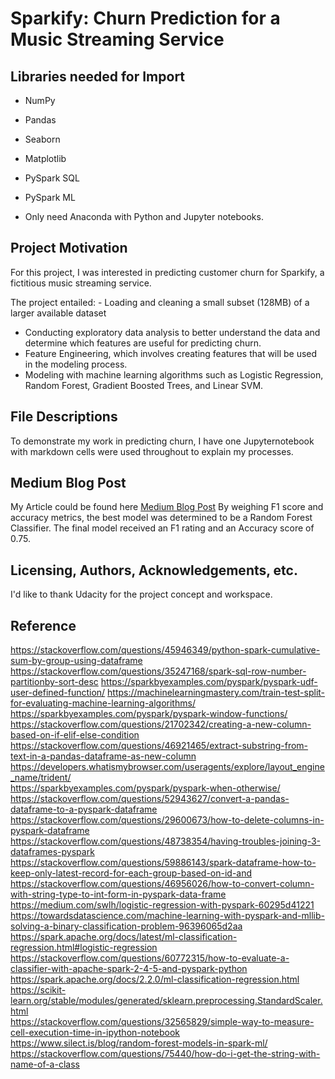 # Sparkify: Churn Prediction for a Music Streaming Service

## Libraries needed for Import
 - NumPy
 - Pandas
 - Seaborn
 - Matplotlib
 - PySpark SQL
 - PySpark ML 
 
- Only need Anaconda with Python and Jupyter notebooks.

## Project Motivation
For this project, I was interested in predicting customer churn for Sparkify, a fictitious music streaming service.

The project entailed: - Loading and cleaning a small subset (128MB) of a larger available dataset
- Conducting exploratory data analysis to better understand the data and determine which features are useful for predicting churn.
- Feature Engineering, which involves creating features that will be used in the modeling process. 
- Modeling with machine learning algorithms such as Logistic Regression, Random Forest, Gradient Boosted Trees, and Linear SVM.

## File Descriptions
To demonstrate my work in predicting churn, I have one Jupyternotebook with markdown cells were used throughout to explain my processes.
## Medium Blog Post 
My Article could be found here [Medium Blog Post]()
By weighing F1 score and accuracy metrics, the best model was determined to be a Random Forest Classifier.
The final model received an F1 rating and an Accuracy score of 0.75.

## Licensing, Authors, Acknowledgements, etc.
I'd like to thank Udacity for the project concept and workspace.
## Reference 

https://stackoverflow.com/questions/45946349/python-spark-cumulative-sum-by-group-using-dataframe
https://stackoverflow.com/questions/35247168/spark-sql-row-number-partitionby-sort-desc
https://sparkbyexamples.com/pyspark/pyspark-udf-user-defined-function/
https://machinelearningmastery.com/train-test-split-for-evaluating-machine-learning-algorithms/
https://sparkbyexamples.com/pyspark/pyspark-window-functions/
https://stackoverflow.com/questions/21702342/creating-a-new-column-based-on-if-elif-else-condition     
https://stackoverflow.com/questions/46921465/extract-substring-from-text-in-a-pandas-dataframe-as-new-column     
https://developers.whatismybrowser.com/useragents/explore/layout_engine_name/trident/     
https://sparkbyexamples.com/pyspark/pyspark-when-otherwise/     
https://stackoverflow.com/questions/52943627/convert-a-pandas-dataframe-to-a-pyspark-dataframe     
https://stackoverflow.com/questions/29600673/how-to-delete-columns-in-pyspark-dataframe      
https://stackoverflow.com/questions/48738354/having-troubles-joining-3-dataframes-pyspark     
https://stackoverflow.com/questions/59886143/spark-dataframe-how-to-keep-only-latest-record-for-each-group-based-on-id-and    
https://stackoverflow.com/questions/46956026/how-to-convert-column-with-string-type-to-int-form-in-pyspark-data-frame    
https://medium.com/swlh/logistic-regression-with-pyspark-60295d41221     
https://towardsdatascience.com/machine-learning-with-pyspark-and-mllib-solving-a-binary-classification-problem-96396065d2aa     
https://spark.apache.org/docs/latest/ml-classification-regression.html#logistic-regression     
https://stackoverflow.com/questions/60772315/how-to-evaluate-a-classifier-with-apache-spark-2-4-5-and-pyspark-python       
https://spark.apache.org/docs/2.2.0/ml-classification-regression.html    
https://scikit-learn.org/stable/modules/generated/sklearn.preprocessing.StandardScaler.html      
https://stackoverflow.com/questions/32565829/simple-way-to-measure-cell-execution-time-in-ipython-notebook     
https://www.silect.is/blog/random-forest-models-in-spark-ml/     
https://stackoverflow.com/questions/75440/how-do-i-get-the-string-with-name-of-a-class

